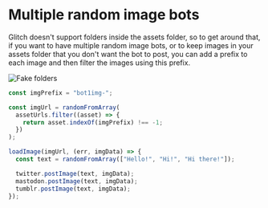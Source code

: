 # Multiple random image bots

Glitch doesn't support folders inside the assets folder, so to get around that, if you want to have multiple random image bots, or to keep images in your assets folder that you don't want the bot to post, you can add a prefix to each image and then filter the images using this prefix.

![Fake folders](https://cdn.glitch.com/4a38233a-ac02-4eca-ac75-36f4fd81ee5d%2Freadme-random-img.png)

```js
const imgPrefix = "bot1img-";

const imgUrl = randomFromArray(
  assetUrls.filter((asset) => {
    return asset.indexOf(imgPrefix) !== -1;
  })
);

loadImage(imgUrl, (err, imgData) => {
  const text = randomFromArray(["Hello!", "Hi!", "Hi there!"]);

  twitter.postImage(text, imgData);
  mastodon.postImage(text, imgData);
  tumblr.postImage(text, imgData);
});
```
